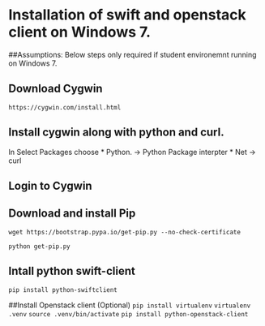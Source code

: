 # Installation of swift and openstack client on Windows 7.

##Assumptions:
Below steps only required if student environemnt running on Windows 7.

## Download Cygwin
``https://cygwin.com/install.html``

## Install cygwin along with python and curl.
In Select Packages choose 
       * Python. -> Python Package interpter
       * Net -> curl

## Login to Cygwin

## Download and install Pip
``wget https://bootstrap.pypa.io/get-pip.py --no-check-certificate``

``python get-pip.py``

## Intall python swift-client
``pip install python-swiftclient``


##Install Openstack client (Optional)
``pip install virtualenv``
``virtualenv .venv``
``source .venv/bin/activate``
``pip install python-openstack-client``
